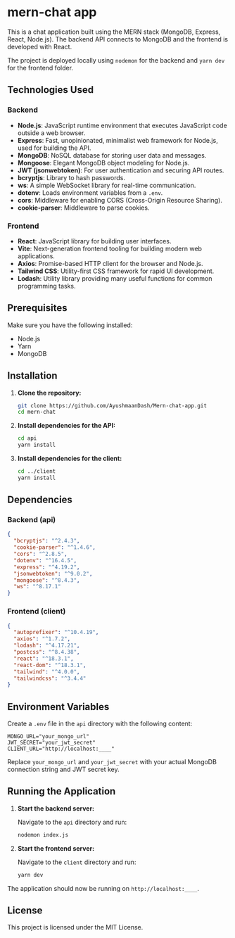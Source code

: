 # mern-chat app

This is a chat application built using the MERN stack (MongoDB, Express, React, Node.js). The backend API connects to MongoDB and the frontend is developed with React. 

The project is deployed locally using `nodemon` for the backend and `yarn dev` for the frontend folder.

## Technologies Used

### Backend
- **Node.js**: JavaScript runtime environment that executes JavaScript code outside a web browser.
- **Express**: Fast, unopinionated, minimalist web framework for Node.js, used for building the API.
- **MongoDB**: NoSQL database for storing user data and messages.
- **Mongoose**: Elegant MongoDB object modeling for Node.js.
- **JWT (jsonwebtoken)**: For user authentication and securing API routes.
- **bcryptjs**: Library to hash passwords.
- **ws**: A simple WebSocket library for real-time communication.
- **dotenv**: Loads environment variables from a `.env`.
- **cors**: Middleware for enabling CORS (Cross-Origin Resource Sharing).
- **cookie-parser**: Middleware to parse cookies.

### Frontend
- **React**: JavaScript library for building user interfaces.
- **Vite**: Next-generation frontend tooling for building modern web applications.
- **Axios**: Promise-based HTTP client for the browser and Node.js.
- **Tailwind CSS**: Utility-first CSS framework for rapid UI development.
- **Lodash**: Utility library providing many useful functions for common programming tasks.

## Prerequisites

Make sure you have the following installed:

- Node.js
- Yarn
- MongoDB

## Installation

1. **Clone the repository:**

   ```bash
   git clone https://github.com/AyushmaanDash/Mern-chat-app.git
   cd mern-chat
   ```

2. **Install dependencies for the API:**

   ```bash
   cd api
   yarn install
   ```

3. **Install dependencies for the client:**

   ```bash
   cd ../client
   yarn install
   ```
## Dependencies

### Backend (api)

```json
{
  "bcryptjs": "^2.4.3",
  "cookie-parser": "^1.4.6",
  "cors": "^2.8.5",
  "dotenv": "^16.4.5",
  "express": "^4.19.2",
  "jsonwebtoken": "^9.0.2",
  "mongoose": "^8.4.3",
  "ws": "^8.17.1"
}
```

### Frontend (client)

```json
{
  "autoprefixer": "^10.4.19",
  "axios": "^1.7.2",
  "lodash": "^4.17.21",
  "postcss": "^8.4.38",
  "react": "^18.3.1",
  "react-dom": "^18.3.1",
  "tailwind": "^4.0.0",
  "tailwindcss": "^3.4.4"
}
```
## Environment Variables

Create a `.env` file in the `api` directory with the following content:

```env
MONGO_URL="your_mongo_url"
JWT_SECRET="your_jwt_secret"
CLIENT_URL="http://localhost:____"
```

Replace `your_mongo_url` and `your_jwt_secret` with your actual MongoDB connection string and JWT secret key.

## Running the Application

1. **Start the backend server:**

   Navigate to the `api` directory and run:

   ```bash
   nodemon index.js
   ```

2. **Start the frontend server:**

   Navigate to the `client` directory and run:

   ```bash
   yarn dev
   ```

The application should now be running on `http://localhost:____`.

## License

This project is licensed under the MIT License.
